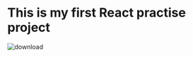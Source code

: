 # This is my first React practise project
![download](https://github.com/user-attachments/assets/353a5918-3855-47d2-863f-5793585eba43)
